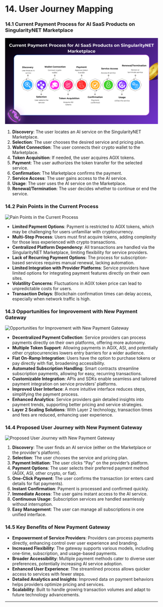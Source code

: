 # 14. User Journey Mapping

### 14.1 Current Payment Process for AI SaaS Products on SingularityNET Marketplace

![ Current Payment Process for AI SaaS Products on SingularityNET Marketplace](research_images/current-payment-process-for-ai-saas-products-on-ingularityNET-marketplace.svg)

1. **Discovery**: The user locates an AI service on the SingularityNET Marketplace.
2. **Selection**: The user chooses the desired service and pricing plan.
3. **Wallet Connection**: The user connects their crypto wallet to the Marketplace.
4. **Token Acquisition**: If needed, the user acquires AGIX tokens.
5. **Payment**: The user authorizes the token transfer for the selected service.
6. **Confirmation**: The Marketplace confirms the payment.
7. **Service Access**: The user gains access to the AI service.
8. **Usage**: The user uses the AI service on the Marketplace.
9. **Renewal/Termination**: The user decides whether to continue or end the service.

### 14.2 Pain Points in the Current Process

![ Pain Points in the Current Process](research_images/pain-points-in-the-current-process.svg)

- **Limited Payment Options**: Payment is restricted to AGIX tokens, which may be challenging for users unfamiliar with cryptocurrency.
- **Multi-Step Process**: Users must first acquire tokens, adding complexity for those less experienced with crypto transactions.
- **Centralized Platform Dependency**: All transactions are handled via the SingularityNET Marketplace, limiting flexibility for service providers.
- **Lack of Recurring Payment Options**: The process for subscription-based services requires manual renewal, lacking automation.
- **Limited Integration with Provider Platforms**: Service providers have limited options for integrating payment features directly on their own sites.
- **Volatility Concerns**: Fluctuations in AGIX token price can lead to unpredictable costs for users.
- **Transaction Delays**: Blockchain confirmation times can delay access, especially when network traffic is high.

### 14.3 Opportunities for Improvement with New Payment Gateway

![ Opportunities for Improvement with New Payment Gateway](research_images/opportunities-for-improvement-with-new-payment-gateway.svg)

- **Decentralized Payment Collection**: Service providers can process payments directly on their own platforms, offering more autonomy.
- **Multiple Token Support**: Allowing payments in AGIX, ASI, and potentially other cryptocurrencies lowers entry barriers for a wider audience.
- **Fiat On-Ramp Integration**: Users have the option to purchase tokens or pay directly with fiat, broadening accessibility.
- **Automated Subscription Handling**: Smart contracts streamline subscription payments, allowing for easy, recurring transactions.
- **Customizable Integration**: APIs and SDKs enable seamless and tailored payment integration on service providers’ platforms.
- **Improved User Interface**: A more intuitive interface reduces steps, simplifying the payment process.
- **Enhanced Analytics**: Service providers gain detailed insights into payment trends, supporting better pricing and service strategies.
- **Layer 2 Scaling Solutions**: With Layer 2 technology, transaction times and fees are reduced, enhancing user experience.

### 14.4 Proposed User Journey with New Payment Gateway

![ Proposed User Journey with New Payment Gateway](research_images/proposed-user-journey-with-new-payment-gateway.svg)

1. **Discovery**: The user finds an AI service (either on the Marketplace or the provider's platform).
2. **Selection**: The user chooses the service and pricing plan.
3. **Payment Initiation**: The user clicks “Pay” on the provider’s platform.
4. **Payment Options**: The user selects their preferred payment method (AGIX, ASI, other crypto, or fiat).
5. **One-Click Payment**: The user confirms the transaction (or enters card details for fiat payments).
6. **Instant Confirmation**: Payment is processed and confirmed quickly.
7. **Immediate Access**: The user gains instant access to the AI service.
8. **Continuous Usage**: Subscription services are handled seamlessly without interruption.
9. **Easy Management**: The user can manage all subscriptions in one unified interface.

### 14.5 Key Benefits of New Payment Gateway

- **Empowerment of Service Providers**: Providers can process payments directly, enhancing control over user experience and branding.
- **Increased Flexibility**: The gateway supports various models, including one-time, subscription, and usage-based payments.
- **Broader Accessibility**: Multiple payment methods cater to diverse user preferences, potentially increasing AI service adoption.
- **Enhanced User Experience**: The streamlined process allows quicker access to services with fewer steps.
- **Detailed Analytics and Insights**: Improved data on payment behaviors helps providers optimize pricing and services.
- **Scalability**: Built to handle growing transaction volumes and adapt to future technology advancements.

---